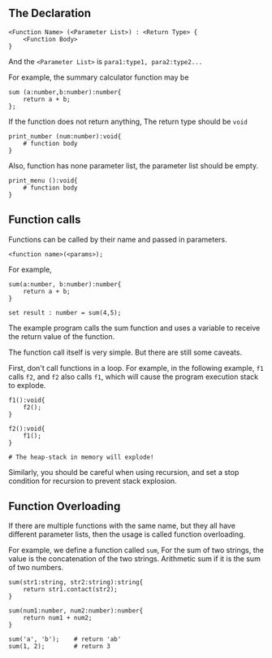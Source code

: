 ## The Declaration
```
<Function Name> (<Parameter List>) : <Return Type> {
    <Function Body>
}
```

And the `<Parameter List>` is `para1:type1, para2:type2...`

For example, the summary calculator function may be 
```
sum (a:number,b:number):number{
    return a + b;
};
```

If the function does not return anything, The return type should be `void`

```
print_number (num:number):void{
    # function body
}
```

Also, function has none parameter list, the parameter list should be empty.

```
print_menu ():void{
    # function body
}
```

## Function calls

Functions can be called by their name and passed in parameters.

```
<function name>(<params>);
```

For example,
```
sum(a:number, b:number):number{
    return a + b;
}

set result : number = sum(4,5); 
```
The example program calls the sum function and uses a variable to receive the return value of the function.

The function call itself is very simple. But there are still some caveats.

First, don't call functions in a loop. For example, in the following example, `f1` calls `f2`, and `f2` also calls `f1`, which will cause the program execution stack to explode.

```
f1():void{
    f2();
}

f2():void{
    f1();
}

# The heap-stack in memory will explode!
```

Similarly, you should be careful when using recursion, and set a stop condition for recursion to prevent stack explosion.

## Function Overloading

If there are multiple functions with the same name, but they all have different parameter lists, then the usage is called function overloading.

For example, we define a function called `sum`, For the sum of two strings, the value is the concatenation of the two strings. Arithmetic sum if it is the sum of two numbers.

```
sum(str1:string, str2:string):string{
    return str1.contact(str2);
}

sum(num1:number, num2:number):number{
    return num1 + num2;
}

sum('a', 'b');    # return 'ab'
sum(1, 2);        # return 3
```